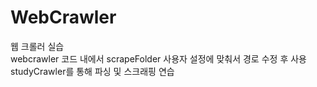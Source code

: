 # WebCrawler
웹 크롤러 실습  
webcrawler 코드 내에서 scrapeFolder 사용자 설정에 맞춰서 경로 수정 후 사용  
studyCrawler를 통해 파싱 및 스크래핑 연습